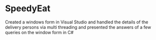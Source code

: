# SpeedyEat
Created a windows form in Visual Studio and handled the details of the delivery persons via multi threading and presented the answers of a few queries on the window form in C#

